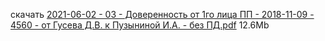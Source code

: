 <!-- [В начало](/docs/index.md) -->

скачать [2021-06-02 - 03 - Доверенность от 1го лица ПП - 2018-11-09 - 4560 - от Гусева Д.В. к Пузыниной И.А. - без ПД.pdf](https://bit.ly/3ouCCfv) 12.6Mb
